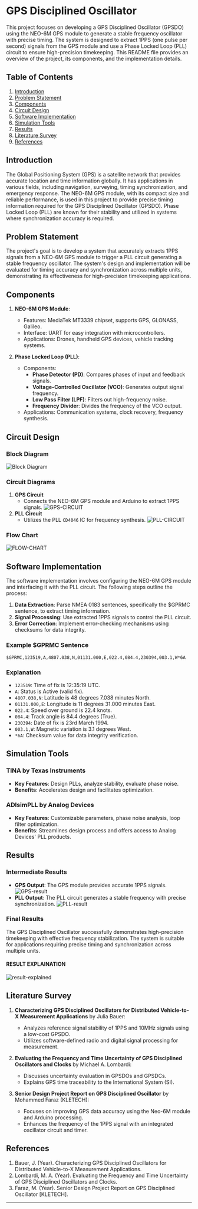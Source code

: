 # GPS Disciplined Oscillator

This project focuses on developing a GPS Disciplined Oscillator (GPSDO) using the NEO-6M GPS module to generate a stable frequency oscillator with precise timing. The system is designed to extract 1PPS (one pulse per second) signals from the GPS module and use a Phase Locked Loop (PLL) circuit to ensure high-precision timekeeping. This README file provides an overview of the project, its components, and the implementation details.

## Table of Contents

1. [Introduction](#introduction)
2. [Problem Statement](#problem-statement)
3. [Components](#components)
4. [Circuit Design](#circuit-design)
5. [Software Implementation](#software-implementation)
6. [Simulation Tools](#simulation-tools)
7. [Results](#results)
8. [Literature Survey](#literature-survey)
9. [References](#references)

## Introduction

The Global Positioning System (GPS) is a satellite network that provides accurate location and time information globally. It has applications in various fields, including navigation, surveying, timing synchronization, and emergency response. The NEO-6M GPS module, with its compact size and reliable performance, is used in this project to provide precise timing information required for the GPS Disciplined Oscillator (GPSDO). Phase Locked Loop (PLL) are known for their stability and utilized in systems where synchronization accuracy is required.

## Problem Statement

The project's goal is to develop a system that accurately extracts 1PPS signals from a NEO-6M GPS module to trigger a PLL circuit generating a stable frequency oscillator. The system's design and implementation will be evaluated for timing accuracy and synchronization across multiple units, demonstrating its effectiveness for high-precision timekeeping applications.

## Components

1. **NEO-6M GPS Module**:
   - Features: MediaTek MT3339 chipset, supports GPS, GLONASS, Galileo.
   - Interface: UART for easy integration with microcontrollers.
   - Applications: Drones, handheld GPS devices, vehicle tracking systems.

2. **Phase Locked Loop (PLL)**:
   - Components:
     - **Phase Detector (PD)**: Compares phases of input and feedback signals.
     - **Voltage-Controlled Oscillator (VCO)**: Generates output signal frequency.
     - **Low Pass Filter (LPF)**: Filters out high-frequency noise.
     - **Frequency Divider**: Divides the frequency of the VCO output.
   - Applications: Communication systems, clock recovery, frequency synthesis.

## Circuit Design

### Block Diagram

![Block Diagram](https://github.com/anirudhnayak27/GPS_DISCIPLINED_OSCILLATOR/blob/a8cc889584264d59354eb08446d58e0c8492959f/PROJECT_DOCS/GPSDO_BLOCK_DIAGRAM.png)  

### Circuit Diagrams

1. **GPS Circuit**
   - Connects the NEO-6M GPS module and Arduino to extract 1PPS signals.
  ![GPS-CIRCUIT](https://github.com/anirudhnayak27/GPS_DISCIPLINED_OSCILLATOR/blob/e9c71a6aab1f83298501b55bb2cb23059e39ac80/PROJECT_DOCS/GPS_CIRCUIT.png)
2. **PLL Circuit**
   - Utilizes the PLL `CD4046` IC for frequency synthesis.
   ![PLL-CIRCUIT](https://github.com/anirudhnayak27/GPS_DISCIPLINED_OSCILLATOR/blob/e9c71a6aab1f83298501b55bb2cb23059e39ac80/PROJECT_DOCS/PLL_CIRCUIT.png) 

### Flow Chart
![FLOW-CHART](https://github.com/anirudhnayak27/GPS_DISCIPLINED_OSCILLATOR/blob/a8cc889584264d59354eb08446d58e0c8492959f/PROJECT_DOCS/GPSDO_FLOWCHART.png)

## Software Implementation

The software implementation involves configuring the NEO-6M GPS module and interfacing it with the PLL circuit. The following steps outline the process:

1. **Data Extraction**: Parse NMEA 0183 sentences, specifically the $GPRMC sentence, to extract timing information.
2. **Signal Processing**: Use extracted 1PPS signals to control the PLL circuit.
3. **Error Correction**: Implement error-checking mechanisms using checksums for data integrity.

### Example $GPRMC Sentence

```plaintext
$GPRMC,123519,A,4807.038,N,01131.000,E,022.4,084.4,230394,003.1,W*6A
```

### Explanation

- `123519`: Time of fix is 12:35:19 UTC.
- `A`: Status is Active (valid fix).
- `4807.038,N`: Latitude is 48 degrees 7.038 minutes North.
- `01131.000,E`: Longitude is 11 degrees 31.000 minutes East.
- `022.4`: Speed over ground is 22.4 knots.
- `084.4`: Track angle is 84.4 degrees (True).
- `230394`: Date of fix is 23rd March 1994.
- `003.1,W`: Magnetic variation is 3.1 degrees West.
- `*6A`: Checksum value for data integrity verification.

## Simulation Tools

### TINA by Texas Instruments

- **Key Features**: Design PLLs, analyze stability, evaluate phase noise.
- **Benefits**: Accelerates design and facilitates optimization.

### ADIsimPLL by Analog Devices

- **Key Features**: Customizable parameters, phase noise analysis, loop filter optimization.
- **Benefits**: Streamlines design process and offers access to Analog Devices' PLL products.

## Results

### Intermediate Results

- **GPS Output**: The GPS module provides accurate 1PPS signals.
  ![GPS-result](https://github.com/anirudhnayak27/GPS_DISCIPLINED_OSCILLATOR/blob/2b737941010f289b3e0ced852432c7ba1a7b475e/RESULTS/GPS_RESULT.png)
- **PLL Output**: The PLL circuit generates a stable frequency with precise synchronization.
  ![PLL-result](https://github.com/anirudhnayak27/GPS_DISCIPLINED_OSCILLATOR/blob/2b737941010f289b3e0ced852432c7ba1a7b475e/RESULTS/PLL_RESULT.png)

### Final Results

The GPS Disciplined Oscillator successfully demonstrates high-precision timekeeping with effective frequency stabilization. The system is suitable for applications requiring precise timing and synchronization across multiple units.

#### RESULT EXPLAINATION
![result-explained](https://github.com/anirudhnayak27/GPS_DISCIPLINED_OSCILLATOR/blob/5aa92979e5ed261350767cb1498942aaac4b291f/RESULTS/RESULT_EXPLAINED.png)

## Literature Survey

1. **Characterizing GPS Disciplined Oscillators for Distributed Vehicle-to-X Measurement Applications** by Julia Bauer:
   - Analyzes reference signal stability of 1PPS and 10MHz signals using a low-cost GPSDO.
   - Utilizes software-defined radio and digital signal processing for measurement.

2. **Evaluating the Frequency and Time Uncertainty of GPS Disciplined Oscillators and Clocks** by Michael A. Lombardi:
   - Discusses uncertainty evaluation in GPSDOs and GPSDCs.
   - Explains GPS time traceability to the International System (SI).

3. **Senior Design Project Report on GPS Disciplined Oscillator** by Mohammed Faraz (KLETECH):
   - Focuses on improving GPS data accuracy using the Neo-6M module and Arduino processing.
   - Enhances the frequency of the 1PPS signal with an integrated oscillator circuit and timer.

## References

1. Bauer, J. (Year). Characterizing GPS Disciplined Oscillators for Distributed Vehicle-to-X Measurement Applications.
2. Lombardi, M. A. (Year). Evaluating the Frequency and Time Uncertainty of GPS Disciplined Oscillators and Clocks.
3. Faraz, M. (Year). Senior Design Project Report on GPS Disciplined Oscillator [KLETECH].

---
